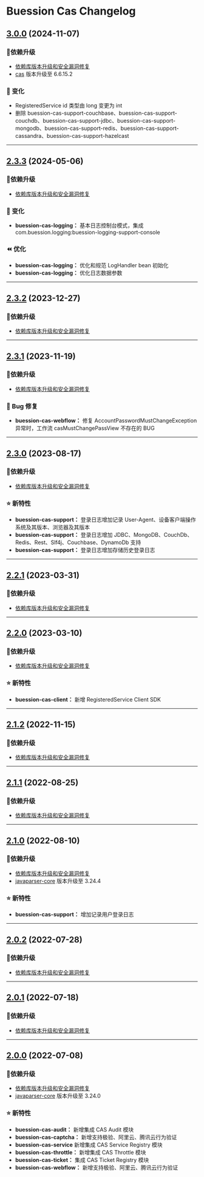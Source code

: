  Buession Cas Changelog
===========================


## [3.0.0](https://github.com/buession/buession-cas/releases/tag/v3.0.0) (2024-11-07)

### 🔨依赖升级

- [依赖库版本升级和安全漏洞修复](https://github.com/buession/buession-parent/releases/tag/v3.0.0)
- [cas](https://www.apereo.org/cas) 版本升级至 6.6.15.2


### 🔔 变化

- RegisteredService id 类型由 long 变更为 int
- 删除 buession-cas-support-couchbase、buession-cas-support-couchdb、buession-cas-support-jdbc、buession-cas-support-mongodb、buession-cas-support-redis、buession-cas-support-cassandra、buession-cas-support-hazelcast


---


## [2.3.3](https://github.com/buession/buession-cas/releases/tag/v2.3.3) (2024-05-06)

### 🔨依赖升级

- [依赖库版本升级和安全漏洞修复](https://github.com/buession/buession-parent/releases/tag/v2.3.3)


### 🔔 变化

- **buession-cas-logging：** 基本日志控制台模式，集成 com.buession.logging:buession-logging-support-console


### ⏪ 优化

- **buession-cas-logging：** 优化和规范 LogHandler bean 初始化
- **buession-cas-logging：** 优化日志数据参数


---


## [2.3.2](https://github.com/buession/buession-cas/releases/tag/v2.3.2) (2023-12-27)

### 🔨依赖升级

- [依赖库版本升级和安全漏洞修复](https://github.com/buession/buession-parent/releases/tag/v2.3.2)


---


## [2.3.1](https://github.com/buession/buession-cas/releases/tag/v2.3.1) (2023-11-19)

### 🔨依赖升级

- [依赖库版本升级和安全漏洞修复](https://github.com/buession/buession-parent/releases/tag/v2.3.1)


### 🐞 Bug 修复

- **buession-cas-webflow：** 修复 AccountPasswordMustChangeException 异常时，工作流 casMustChangePassView 不存在的 BUG


---


## [2.3.0](https://github.com/buession/buession-cas/releases/tag/v2.3.0) (2023-08-17)

### 🔨依赖升级

- [依赖库版本升级和安全漏洞修复](https://github.com/buession/buession-parent/releases/tag/v2.3.0)


### ⭐ 新特性

- **buession-cas-support：** 登录日志增加记录 User-Agent、设备客户端操作系统及其版本、浏览器及其版本
- **buession-cas-support：** 登录日志增加 JDBC、MongoDB、CouchDb、Redis、Rest、Slf4j、Couchbase、DynamoDb 支持
- **buession-cas-support：** 登录日志增加存储历史登录日志


---


## [2.2.1](https://github.com/buession/buession-cas/releases/tag/v2.2.1) (2023-03-31)

### 🔨依赖升级

- [依赖库版本升级和安全漏洞修复](https://github.com/buession/buession-parent/releases/tag/v2.2.1)


---


## [2.2.0](https://github.com/buession/buession-cas/releases/tag/v2.2.0) (2023-03-10)

### 🔨依赖升级

- [依赖库版本升级和安全漏洞修复](https://github.com/buession/buession-parent/releases/tag/v2.2.0)


### ⭐ 新特性

- **buession-cas-client：** 新增 RegisteredService Client SDK


---


## [2.1.2](https://github.com/buession/buession-cas/releases/tag/v2.1.2) (2022-11-15)

### 🔨依赖升级

- [依赖库版本升级和安全漏洞修复](https://github.com/buession/buession-parent/releases/tag/v2.1.2)


---


## [2.1.1](https://github.com/buession/buession-cas/releases/tag/v2.1.1) (2022-08-25)

### 🔨依赖升级

- [依赖库版本升级和安全漏洞修复](https://github.com/buession/buession-parent/releases/tag/v2.1.1)


---


## [2.1.0](https://github.com/buession/buession-cas/releases/tag/v2.1.0) (2022-08-10)

### 🔨依赖升级

- [依赖库版本升级和安全漏洞修复](https://github.com/buession/buession-parent/releases/tag/v2.1.0)
- [javaparser-core](https://mvnrepository.com/artifact/com.github.javaparser/javaparser-core) 版本升级至 3.24.4


### ⭐ 新特性

- **buession-cas-support：** 增加记录用户登录日志


---


## [2.0.2](https://github.com/buession/buession-cas/releases/tag/v2.0.2) (2022-07-28)

### 🔨依赖升级

- [依赖库版本升级和安全漏洞修复](https://github.com/buession/buession-parent/releases/tag/v2.0.2)


---


## [2.0.1](https://github.com/buession/buession-cas/releases/tag/v2.0.1) (2022-07-18)

### 🔨依赖升级

- [依赖库版本升级和安全漏洞修复](https://github.com/buession/buession-parent/releases/tag/v2.0.1)


---


## [2.0.0](https://github.com/buession/buession-cas/releases/tag/v2.0.0) (2022-07-08)

### 🔨依赖升级

- [依赖库版本升级和安全漏洞修复](https://github.com/buession/buession-parent/releases/tag/v2.0.0)
- [javaparser-core](https://mvnrepository.com/artifact/com.github.javaparser/javaparser-core) 版本升级至 3.24.0


### ⭐ 新特性

- **buession-cas-audit：** 新增集成 CAS Audit 模块
- **buession-cas-captcha：** 新增支持极验、阿里云、腾讯云行为验证
- **buession-cas-service** 新增集成 CAS Service Registry 模块
- **buession-cas-throttle：** 新增集成 CAS Throttle 模块
- **buession-cas-ticket：** 集成 CAS Ticket Registry 模块
- **buession-cas-webflow：** 新增支持极验、阿里云、腾讯云行为验证